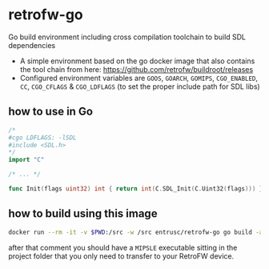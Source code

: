 # retrofw-go
Go build environment including cross compilation toolchain to build SDL dependencies

* A simple environment based on the go docker image that also contains the tool chain from here: https://github.com/retrofw/buildroot/releases
* Configured environment variables are `GOOS`, `GOARCH`, `GOMIPS`, `CGO_ENABLED`, `CC`, `CGO_CFLAGS` & `CGO_LDFLAGS` (to set the proper include path for SDL libs)

## how to use in Go
```go
/*
#cgo LDFLAGS: -lSDL
#include <SDL.h>
*/
import "C"

/* ... */

func Init(flags uint32) int { return int(C.SDL_Init(C.Uint32(flags))) }
```

## how to build using this image
```bash
docker run --rm -it -v $PWD:/src -w /src entrusc/retrofw-go go build -a
```
after that comment you should have a `MIPSLE` executable sitting in the project folder that you only need to transfer to your RetroFW device.
